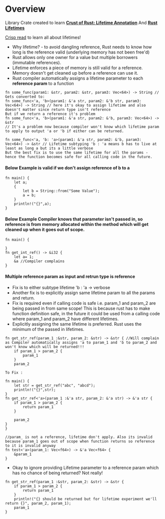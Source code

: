 # Overview 

Library Crate created to learn **[Crust of Rust: Lifetime Annotation](https://www.youtube.com/watch?v=rAl-9HwD858)** And **[Rust Lifetimes](https://www.youtube.com/watch?v=1QoT9fmPYr8)**

[Crisp read](https://web.mit.edu/rust-lang_v1.25/arch/amd64_ubuntu1404/share/doc/rust/html/book/first-edition/lifetimes.html) to learn all about lifetimes!

- Why lifetime? - to avoid  dangling reference, Rust needs to know how long is the reference valid (underlying memory has not been free'd)
- Rust allows only one owner for a value but multiple borrowers (immutable references).
- Lifetime enforces a piece of memory is still valid for a reference. Memory doesn't get cleaned up before a reference can use it. 
- Rust compiler automatically assigns a lifetime parameter to each **reference param** to a function 

```
fn some_func(param1: &str, param2: &str, param3: Vec<64>) -> String // Gets converted to:
fn some_func<'a, 'b>(param1: &'a str, param2: &'b str, param3: Vec<64>) -> String // here it's okay to assign lifetime and also doesn't matter since return type isn't reference
But if we return a reference it's problem
fn some_func<'a, 'b>(param1: &'a str, param2: &'b, param3: Vec<64>) -> &str 
// It's a problem now because compiler won't know which lifetime param to apply to output 'a or 'b if either can be returned.

fn some_func<'a, 'b: 'a>(param1: &'a str, param2: &'b, param3: Vec<64>) -> &str // Lifetime subtyping 'b : 'a means b has to live at least as long a but its a little verbose
But the best fix is to use the same lifetime for all the params - hence the function becomes safe for all calling code in the future.
```

#### Below Example is valid if we don't assign reference of b to a
```
fn main() {
    let a;
    {
        let b = String::from("Some Value");
        a = b;
    }
    println!("{}",a);
}
```
#### Below Example Compiler knows that parameter isn't passed in, so reference is from memory allocated within the method which will get cleaned up when it goes out of scope. 
```
fn main() {

}
fn get_int_ref() -> &i32 {
    let a= 1;
    &a //Compiler complains
}
```
#### Multiple reference param as input and retrun type is reference
- Fix is to either subtype lifetime 'b : 'a -> verbose
- Another fix is to explicitly assign same lifetime param to all the params and return.
- Fix is required even if calling code is safe i.e. param_1 and param_2 are being passed in from same scope! This is because rust has to make function definition safe, in the future it could be used from a calling code where param_1 and param_2 have different lifetimes.
- Explicitly assigning the same lifetime is preferred. Rust uses the minimum of the passed in lifetimes.
```
fn get_str_ref(param_1 :&str, param_2: &str) -> &str { //Will complain as Compiler automatically assigns 'a to param_1 and 'b to param_2 and won't know which will be returned!!!
    if param_1 > param_2 {
        param_1
    }
    param_2

To Fix :

fn main() {
    let str = get_str_ref("abc", "abcd");
    println!("{}",str);
}
fn get_str_ref<'a>(param_1 :&'a str, param_2: &'a str) -> &'a str {  
    if param_1 > param_2 {
        return param_1
    }
    
    param_2
}
}
```


```
//param_ is not a reference, lifetime don't apply. Also its invalid because param_1 goes out of scope when function returns so reference to it is invalid anyway
fn test<'a>(param_1: Vec<f64>) -> &'a Vec<f64> { 
    &param_1
}
```

- Okay to ignore providing Lifetime parameter to a reference param which has no chance of being returned? Not really!
```
fn get_str_ref(param_1 :&str, param_2: &str) -> &str {
    if param_1 > param_2 {
        return param_1
    }
    println!("{} should be returned but for lifetime experiment we'll return {}", param_2, param_1);
    param_1
} 
```